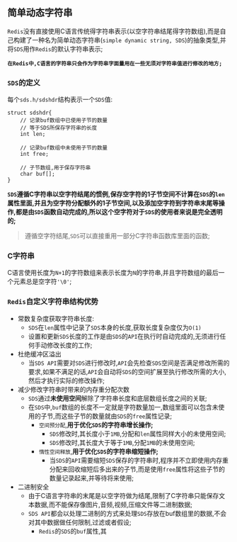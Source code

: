 ## 简单动态字符串

`Redis`没有直接使用C语言传统得字符串表示(以空字符串结尾得字符数组),而是自己构建了一种名为简单动态字符串(`simple dynamic string, SDS`)的抽象类型,并将`SDS`用作`Redis`的默认字符串表示;

**`在Redis中,C语言的字符串只会作为字符串字面量用在一些无须对字符串值进行修改的地方;`**

### `SDS`的定义

每个`sds.h/sdshdr`结构表示一个`SDS`值:

```
struct sdshdr{
	// 记录buf数组中已使用子节的数量
	// 等于SDS所保存字符串的长度
	int len;

	// 记录buf数组中未使用子节的数量
	int free;

	// 子节数组,用于保存字符串
	char buf[];
}
```

**`SDS`遵循C字符串以空字符结尾的惯例,保存空字符的1子节空间不计算在`SDS`的`len`属性里面,并且为空字符分配额外的1子节空间,以及添加空字符到字符串末尾等操作,都是由`SDS`函数自动完成的,所以这个空字符对于`SDS`的使用者来说是完全透明的;**

>遵循空字符结尾,`SDS`可以直接重用一部分C字符串函数库里面的函数;

### C字符串

C语言使用长度为`N+1`的字符数组来表示长度为`N`的字符串,并且字符数组的最后一个元素总是空字符`'\0'`;


### `Redis`自定义字符串结构优势

+ 常数复杂度获取字符串长度:
  + `SDS`在`len`属性中记录了`SDS`本身的长度,获取长度复杂度仅为`O(1)`
  + 设置和更新`SDS`长度的工作是由`SDS`的`API`在执行时自动完成的,无须进行任何手动修改长度的工作; 
+ 杜绝缓冲区溢出
  + 当`SDS API`需要对`SDS`进行修改时,`API`会先检查`SDS`空间是否满足修改所需的要求,如果不满足的话,`API`会自动将`SDS`的空间扩展至执行修改所需的大小,然后才执行实际的修改操作;
+ 减少修改字符串时带来的内存重分配次数
  + `SDS`通过**未使用空间**解除了字符串长度和底层数组长度之间的关联;
  + 在`SDS`中,`buf`数组的长度不一定就是字符数量加一,数组里面可以包含未使用的子节,而这些子节的数量就由`SDS`的`free`属性记录;
    + `空间预分配`,**用于优化`SDS`的字符串增长操作;**
      + `SDS`修改时,其长度小于`1MB`,分配和`len`属性同样大小的未使用空间;
      + `SDS`修改时,其长度大于等于`1MB`,分配`1MB`的未使用空间;
	+ `惰性空间释放`,**用于优化`SDS`的字符串缩短操作;**
	  + 当`SDS`的`API`需要缩短`SDS`保存的字符串时,程序并不立即使用内存重分配来回收缩短后多出来的子节,而是使用`free`属性将这些子节的数量记录起来,并等待将来使用;
+ 二进制安全
  + 由于C语言字符串的末尾是以空字符做为结尾,限制了C字符串只能保存文本数据,而不能保存像图片,音频,视频,压缩文件等二进制数据;
  + `SDS API`都会以处理二进制的方式来处理`SDS`存放在buf数组里的数据,不会对其中数据做任何限制,过滤或者假设;
    + `Redis`的`SDS`的`buf`属性,其
